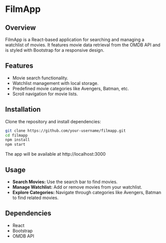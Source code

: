 # FilmApp

## Overview
FilmApp is a React-based application for searching and managing a watchlist of movies. It features movie data retrieval from the OMDB API and is styled with Bootstrap for a responsive design.

## Features
- Movie search functionality.
- Watchlist management with local storage.
- Predefined movie categories like Avengers, Batman, etc.
- Scroll navigation for movie lists.

## Installation
Clone the repository and install dependencies:
```bash
git clone https://github.com/your-username/filmapp.git
cd filmapp
npm install
npm start
```
The app will be available at http://localhost:3000

## Usage
- **Search Movies:** Use the search bar to find movies.
- **Manage Watchlist:** Add or remove movies from your watchlist.
- **Explore Categories:** Navigate through categories like Avengers, Batman to find related movies.

## Dependencies
- React
- Bootstrap
- OMDB API
